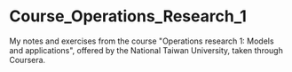 # Course_Operations_Research_1
My notes and exercises from the course "Operations research 1: Models and applications", offered by the National Taiwan University, taken through Coursera.
